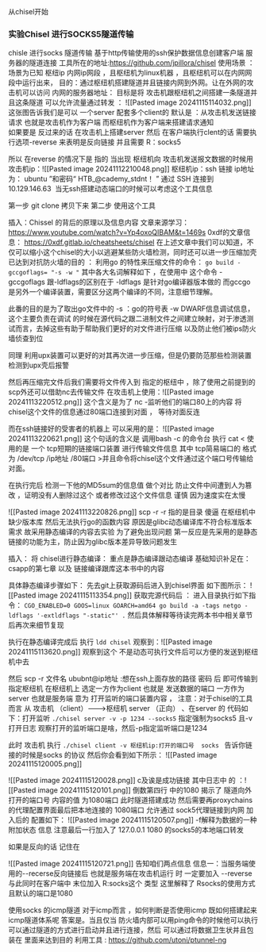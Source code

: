 从chisel开始
### 实验Chisel 进行SOCKS5隧道传输
chisle 进行socks 隧道传输  基于http传输使用的ssh保护数据信息创建客户端 服务器的隧道连接 
工具所在的地址:https://github.com/jpillora/chisel
使用场景 ：
场景为已知 枢纽ip 内网ip网段 ，且枢纽机为linux机器 ，且枢纽机可以在内网网段中运行出来，
目的：通过枢纽机搭建隧道并且链接内网到外网。让在外网的攻击机可以访问 内网的服务器地址：
目标是将 攻击机跟枢纽机之间搭建一条隧道并且这条隧道 可以允许流量通过转发 ：
![[Pasted image 20241115114032.png]]
这张图告诉我们是可以 一个server 配套多个client的 
默认是 ：从攻击机发送链接请求 也就是攻击机作为客户端 而枢纽机作为客户端来搭建请求通知  
如果要是 反过来的话 在攻击机上搭建server 然后 在客户端执行clent的话 需要执行选项-reverse 来表明是反向链接 并且需要 R：socks5 

所以 在reverse 的情况下是 指的 当出现 枢纽机向 攻击机发送报文数据的时候用
攻击机ip：![[Pasted image 20241112210048.png]]
枢纽机ip：ssh 链接 ip地址为： ubuntu ”和密码“ HTB_@cademy_stdnt！ ” 通过 SSH 连接到10.129.146.63 
当无ssh搭建动态端口的时候可以考虑这个工具信息 

第一步 git clone 拷贝下来
第二步 使用这个工具  

插入：Chissel 的背后的原理以及信息内容
文章来源学习：
https://www.youtube.com/watch?v=Yp4oxoQIBAM&t=1469s
0xdf的文章信息：
https://0xdf.gitlab.io/cheatsheets/chisel
在上述文章中我们可以知道，不仅可以缩小这个chisel的大小以逃避某些防火墙检测，同时还可以进一步压缩加壳已达到对抗防火墙的目的 
：
利用go 的特性来压缩文件的命令：
`go build -gccgoflags= "-s -w "`
其中各大名词解释如下  ，在使用中  这个命令 -gccgoflags 跟-ldflags的区别在于 -ldflags 是针对go编译器版本做的 而gccgo 是另外一个编译装置，需要区分这两个编译的不同，注意细节理解。

此番的目的是为了取出go文件中的 -s ：go的符号表 -w DWARF信息调试信息，这个主要负责在调试 的时候在源代码之跟二进制文件之间建立映射，对于渗透测试而言，去掉这些有助于帮助我们更好的对文件进行压缩 以及防止他们被ips防火墙侦查到位

同理 利用upx装置可以更好的对其再次进一步压缩，但是仍要防范那些检测装置 检测到upx壳后报警 

然后再压缩完文件后我们需要将文件传入到 指定的枢纽中 ，除了使用之前提到的scp外还可以借助nc去传输文件
在攻击机上使用：![[Pasted image 20241113220512.png]]
这个含义是为了 nc -监听他们的端口80上的内容  将chisel这个文件的信息通过80端口连接到对面  ，
等待对面反连 

而在ssh链接好的受害者的机器上 可以采用的是：
![[Pasted image 20241113220621.png]]
这个句话的含义是 调用bash -c 的命令台 执行 cat  < 使用的是 一个 tcp短期的链接端口装置 进行传输文件信息  其中 tcp简易端口的 格式为 /dev/tcp /ip地址 /80端口 >并且命令将chisel这个文件通过这个端口号传输给对面。

在执行完后 检测一下他的MD5sum的信息值 做个对比 防止文件中间遭到人为篡改 ，证明没有人删除过这个  或者修改过这个文件信息 
谨慎 因为速度实在太慢

![[Pasted image 20241113220826.png]]
scp -r  -r 指的是目录
傻逼 在枢纽机中缺少版本库 然后无法执行go的函数内容 
原因是glibc动态编译库不符合标准版本需求 故采用静态编译的内容去实验
为了避免出现问题 第一反应是先采用的是静态链接的功能为主，防止因为glibc版本差异导致问题发生

插入：
将 chisel进行静态编译：
重点是静态编译跟动态编译 基础知识补足在：
csapp的第七章 
以及 链接编译跟库这本书中的内容

具体静态编译步骤如下：
先去git上获取源码后进入到chisel界面 如下图所示：
![[Pasted image 20241115113354.png]]
获取完源代码后 ：
进入目录执行如下指令：
`CGO_ENABLED=0 GOOS=linux GOARCH=amd64 go build -a -tags netgo -ldflags '-extldflags "-static"' .`
然后具体解释等待读完两本书中相关章节后再次来细节复现 


执行在静态编译完成后 执行
`ldd chisel`
观察到：![[Pasted image 20241115113620.png]]
观察到这个 不是动态可执行文件后可以方便的发送到枢纽机中去

然后 scp -r 文件名 ububnt@ip地址 :想在ssh上面存放的路径
密码  后 即可传输到指定枢纽机 
在枢纽机上 选定一方作为client 也就是 发送数据的端口 
一方作为server 也就是服务端 意为 打开监听的端口装置内容 ，
注意：对于chisel的工具而言 
从 攻击机 （client）--->枢纽机 server （正向）
、在server 的 代码如下：打开监听
`./chisel server -v -p 1234 --socks5`
指定强制为socks5 且-v 打开日志 观察打开的监听端口是啥，然后-p指定监听端口是1234 

此时 攻击机 执行
`./chisel client -v 枢纽机ip:打开的端口号  socks `
告诉你链接的时候是socks 的协议 
然后你会看到如下所示：
![[Pasted image 20241115120005.png]]


![[Pasted image 20241115120028.png]]
c及诶是成功链接 其中日志中 的 ：![[Pasted image 20241115120101.png]]
倒数第四行 中的1080 揭示了 隧道向外打开的端口号 内容的值 
为1080端口
此时隧道搭建成功 然后需要再proxychains 的代理配置界面最后把本地连接的 1080端口 允许通过 sock5代理链接到内网 加入后的 
配置如下：
![[Pasted image 20241115120507.png]]
-f解释为数据的一种附加状态 信息
注意最后一行加入了 127.0.0.1 1080 的socks5的本地端口转发 

如果是反向的话 记住在 

![[Pasted image 20241115120721.png]]
告知咱们两点信息 
信息一：当服务端使用的--recerse反向链接后 也就是服务端在攻击机运行  时 一定要加入 --reverse
与此同时在客户端中 末位加入 R:socks这个 类型  这里解释了 Rsocks的使用方式  且默认的端口是1080 











使用socks 的icmp隧道
对于icmp而言 ，如何判断是否使用icmp 既如何搭建起来icmp隧道体系呢 答案是。当且仅当 防火墙内部可以用ping命令的时候他可以执行
可以通过隧道的方式进行启动并且进行连接，然后 可以通过将数据卫生状并且包装在 里面来达到目的
利用工具 :
https://github.com/utoni/ptunnel-ng

